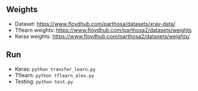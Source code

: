 ## Weights

* Dataset: https://www.floydhub.com/parthosa/datasets/xray-data/
* Tflearn weights: https://www.floydhub.com/parthosa2/datasets/weights
* Keras weights: https://www.floydhub.com/parthosa2/datasets/weights/

## Run

* Keras: ``` python transfer_learn.py ```
* Tflearn: ``` python tflearn_alex.py ```
* Testing: ``` python test.py ```
